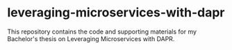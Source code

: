 # leveraging-microservices-with-dapr
This repository contains the code and supporting materials for my Bachelor's thesis on Leveraging Microservices with DAPR.
